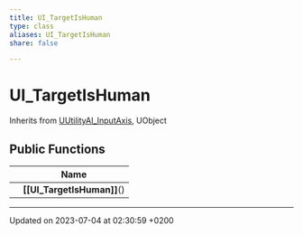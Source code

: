 ```yaml
---
title: UI_TargetIsHuman
type: class
aliases: UI_TargetIsHuman
share: false

---
```


# UI_TargetIsHuman





Inherits from [UUtilityAI_InputAxis](/docs/SDK/Source/Classes/classUUtilityAI__InputAxis.md), UObject

## Public Functions

|                | Name           |
| -------------- | -------------- |
| | **[[UI_TargetIsHuman]]**() |

-------------------------------

Updated on 2023-07-04 at 02:30:59 +0200